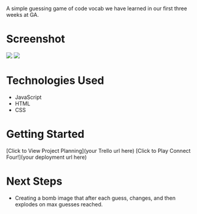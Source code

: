 # <Guess or Die....>
A simple guessing game of code vocab we have learned in our first three weeks at GA.

# Screenshot

<img src="url to your image on imgur">
<img src="url to your image on imgur">

# Technologies Used

- JavaScript
- HTML
- CSS

# Getting Started

[Click to View Project Planning](your Trello url here)
[Click to Play Connect Four!](your deployment url here)

# Next Steps

- Creating a bomb image that after each guess, changes, and then explodes on max guesses reached.
